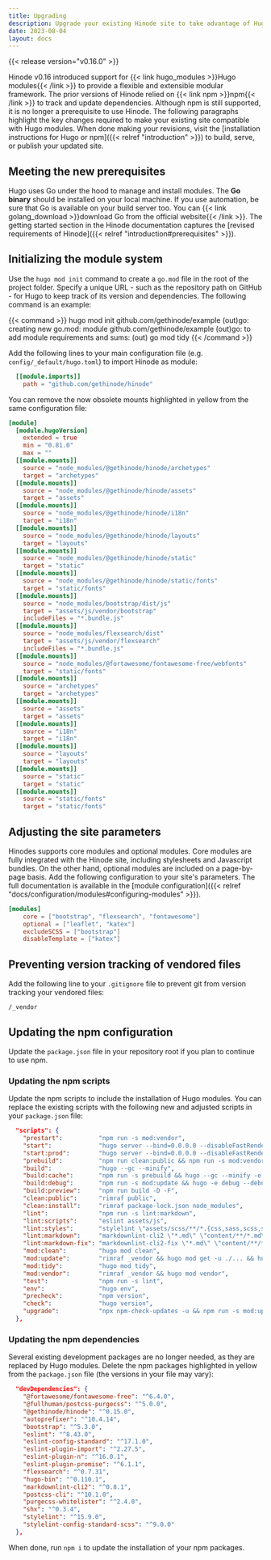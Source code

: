 ```yaml
---
title: Upgrading
description: Upgrade your existing Hinode site to take advantage of Hugo modules introduced in v0.16.
date: 2023-08-04
layout: docs
---
```


{{< release version="v0.16.0" >}}

Hinode v0.16 introduced support for {{< link hugo_modules >}}Hugo modules{{< /link >}} to provide a flexible and extensible modular framework. The prior versions of Hinode relied on {{< link npm >}}npm{{< /link >}} to track and update dependencies. Although npm is still supported, it is no longer a prerequisite to use Hinode. The following paragraphs highlight the key changes required to make your existing site compatible with Hugo modules. When done making your revisions, visit the [installation instructions for Hugo or npm]({{< relref "introduction" >}}) to build, serve, or publish your updated site.

## Meeting the new prerequisites

Hugo uses Go under the hood to manage and install modules. The **Go binary** should be installed on your local machine. If you use automation, be sure that Go is available on your build server too. You can {{< link golang_download >}}download Go from the official website{{< /link >}}. The getting started section in the Hinode documentation captures the [revised requirements of Hinode]({{< relref "introduction#prerequisites" >}}).

## Initializing the module system

Use the `hugo mod init` command to create a `go.mod` file in the root of the project folder. Specify a unique URL - such as the repository path on GitHub - for Hugo to keep track of its version and dependencies. The following command is an example:

{{< command >}}
hugo mod init github.com/gethinode/example
(out)go: creating new go.mod: module github.com/gethinode/example
(out)go: to add module requirements and sums:
(out)       go mod tidy
{{< /command >}}

Add the following lines to your main configuration file (e.g. `config/_default/hugo.toml`) to import Hinode as module:

```toml
  [[module.imports]]
    path = "github.com/gethinode/hinode"
```

You can remove the now obsolete mounts highlighted in yellow from the same configuration file:

```toml {linenos=table,hl_lines=["6-34"]}
[module]
  [module.hugoVersion]
    extended = true
    min = "0.81.0"
    max = ""
  [[module.mounts]]
    source = "node_modules/@gethinode/hinode/archetypes"
    target = "archetypes"
  [[module.mounts]]
    source = "node_modules/@gethinode/hinode/assets"
    target = "assets"
  [[module.mounts]]
    source = "node_modules/@gethinode/hinode/i18n"
    target = "i18n"
  [[module.mounts]]
    source = "node_modules/@gethinode/hinode/layouts"
    target = "layouts"
  [[module.mounts]]
    source = "node_modules/@gethinode/hinode/static"
    target = "static"
  [[module.mounts]]
    source = "node_modules/@gethinode/hinode/static/fonts"
    target = "static/fonts"
  [[module.mounts]]
    source = "node_modules/bootstrap/dist/js"
    target = "assets/js/vendor/bootstrap"
    includeFiles = "*.bundle.js"
  [[module.mounts]]
    source = "node_modules/flexsearch/dist"
    target = "assets/js/vendor/flexsearch"
    includeFiles = "*.bundle.js"
  [[module.mounts]]
    source = "node_modules/@fortawesome/fontawesome-free/webfonts"
    target = "static/fonts"
  [[module.mounts]]
    source = "archetypes"
    target = "archetypes"
  [[module.mounts]]
    source = "assets"
    target = "assets"
  [[module.mounts]]
    source = "i18n"
    target = "i18n"
  [[module.mounts]]
    source = "layouts"
    target = "layouts"
  [[module.mounts]]
    source = "static"
    target = "static"
  [[module.mounts]]
    source = "static/fonts"
    target = "static/fonts"
```

## Adjusting the site parameters

Hinodes supports core modules and optional modules. Core modules are fully integrated with the Hinode site, including stylesheets and Javascript bundles. On the other hand, optional modules are included on a page-by-page basis. Add the following configuration to your site's parameters. The full documentation is available in the [module configuration]({{< relref "docs/configuration/modules#configuring-modules" >}}).

```toml
[modules]
    core = ["bootstrap", "flexsearch", "fontawesome"]
    optional = ["leaflet", "katex"]
    excludeSCSS = ["bootstrap"]
    disableTemplate = ["katex"]
```

## Preventing version tracking of vendored files

Add the following line to your `.gitignore` file to prevent git from version tracking your vendored files:

```text
/_vendor
```

## Updating the npm configuration

Update the `package.json` file in your repository root if you plan to continue to use npm.

### Updating the npm scripts

Update the npm scripts to include the installation of Hugo modules. You can replace the existing scripts with the following new and adjusted scripts in your `package.json` file:

```json
  "scripts": {
    "prestart":          "npm run -s mod:vendor",
    "start":             "hugo server --bind=0.0.0.0 --disableFastRender",
    "start:prod":        "hugo server --bind=0.0.0.0 --disableFastRender --printI18nWarnings -e production",
    "prebuild":          "npm run clean:public && npm run -s mod:vendor",
    "build":             "hugo --gc --minify",
    "build:cache":       "npm run -s prebuild && hugo --gc --minify -e ci",
    "build:debug":       "npm run -s mod:update && hugo -e debug --debug",
    "build:preview":     "npm run build -D -F",
    "clean:public":      "rimraf public",
    "clean:install":     "rimraf package-lock.json node_modules",
    "lint":              "npm run -s lint:markdown",
    "lint:scripts":      "eslint assets/js",
    "lint:styles":       "stylelint \"assets/scss/**/*.{css,sass,scss,sss,less}\"",
    "lint:markdown":     "markdownlint-cli2 \"*.md\" \"content/**/*.md\"",
    "lint:markdown-fix": "markdownlint-cli2-fix \"*.md\" \"content/**/*.md\"",
    "mod:clean":         "hugo mod clean",
    "mod:update":        "rimraf _vendor && hugo mod get -u ./... && hugo mod get -u && npm run -s mod:vendor && npm run -s mod:tidy",
    "mod:tidy":          "hugo mod tidy",
    "mod:vendor":        "rimraf _vendor && hugo mod vendor",
    "test":              "npm run -s lint",
    "env":               "hugo env",
    "precheck":          "npm version",
    "check":             "hugo version",
    "upgrade":           "npx npm-check-updates -u && npm run -s mod:update"
  },
```

### Updating the npm dependencies

Several existing development packages are no longer needed, as they are replaced by Hugo modules. Delete the npm packages highlighted in yellow from the `package.json` file (the versions in your file may vary):

```json {linenos=table,hl_lines=[2,4,6,12]}
  "devDependencies": {
    "@fortawesome/fontawesome-free": "^6.4.0",
    "@fullhuman/postcss-purgecss": "^5.0.0",
    "@gethinode/hinode": "^0.15.0",
    "autoprefixer": "^10.4.14",
    "bootstrap": "^5.3.0",
    "eslint": "^8.43.0",
    "eslint-config-standard": "^17.1.0",
    "eslint-plugin-import": "^2.27.5",
    "eslint-plugin-n": "^16.0.1",
    "eslint-plugin-promise": "^6.1.1",
    "flexsearch": "^0.7.31",
    "hugo-bin": "^0.110.1",
    "markdownlint-cli2": "^0.8.1",
    "postcss-cli": "^10.1.0",
    "purgecss-whitelister": "^2.4.0",
    "shx": "^0.3.4",
    "stylelint": "^15.9.0",
    "stylelint-config-standard-scss": "^9.0.0"
  },
```

When done, run `npm i` to update the installation of your npm packages.
